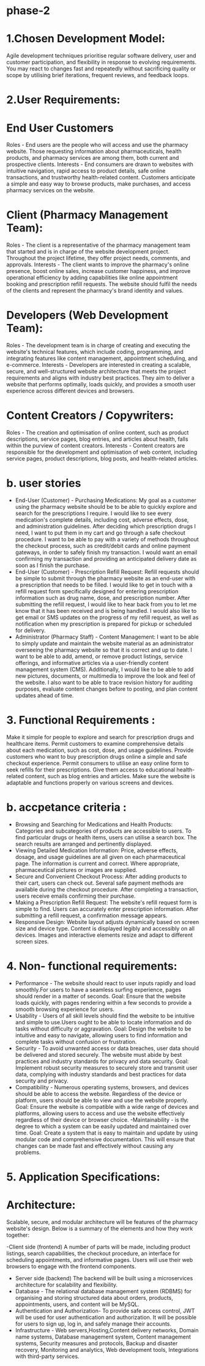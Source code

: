 # phase-2
# 1.Chosen Development Model:
Agile development techniques prioritise regular software delivery, user and customer participation, and flexibility in response to evolving requirements. You may react to changes fast and repeatedly without sacrificing quality or scope by utilising brief iterations, frequent reviews, and feedback loops.
# 2.User Requirements: 
  # End User Customers 
  Roles - End users are the people who will access and use the pharmacy website. Those requesting information about pharmaceuticals, health products, and pharmacy services are among them, both current and prospective clients.
  Interests - End consumers are drawn to websites with intuitive navigation, rapid access to product details, safe online transactions, and trustworthy health-related content. Customers anticipate a simple and easy way to browse products, make purchases, and access pharmacy services on the website. 
  # Client (Pharmacy Management Team):
  Roles - The client is a representative of the pharmacy management team that started and is in charge of the website development project. Throughout the project lifetime, they offer project needs, comments, and approvals.
  Interests - The client wants to improve the pharmacy's online presence, boost online sales, increase customer happiness, and improve operational efficiency by adding capabilities like online appointment booking and prescription refill requests. The website should fulfil the needs of the clients and represent the pharmacy's brand identity and values.
  # Developers (Web Development Team):
   Roles - The development team is in charge of creating and executing the website's technical features, which include coding, programming, and integrating features like content management, appointment scheduling, and e-commerce.
   Interests - Developers are interested in creating a scalable, secure, and well-structured website architecture that meets the project requirements and aligns with industry best practices. They aim to deliver a website that performs optimally, loads quickly, and provides a smooth user experience across different devices and browsers.
   # Content Creators / Copywriters:
   Roles - The creation and optimisation of online content, such as product descriptions, service pages, blog entries, and articles about health, falls within the purview of content creators.
   Interests - Content creators are responsible for the development and optimisation of web content, including service pages, product descriptions, blog posts, and health-related articles.
  # b. user stories 
  - End-User (Customer) - Purchasing Medications:
My goal as a customer using the pharmacy website should be to be able to quickly explore and search for the prescriptions I require.
I would like to see every medication's complete details, including cost, adverse effects, dose, and administration guidelines.
After deciding which prescription drugs I need, I want to put them in my cart and go through a safe checkout procedure.
I want to be able to pay with a variety of methods throughout the checkout process, such as credit/debit cards and online payment gateways, in order to safely finish my transaction.
I would want an email confirming my transaction and providing an anticipated delivery date as soon as I finish the purchase.
 - End-User (Customer) - Prescription Refill Request:
Refill requests should be simple to submit through the pharmacy website as an end-user with a prescription that needs to be filled.
I would like to get in touch with a refill request form specifically designed for entering prescription information such as drug name, dose, and prescription number.
After submitting the refill request, I would like to hear back from you to let me know that it has been received and is being handled.
I would also like to get email or SMS updates on the progress of my refill request, as well as notification when my prescription is prepared for pickup or scheduled for delivery.
 - Administrator (Pharmacy Staff) - Content Management:
I want to be able to simply update and maintain the website material as an administrator overseeing the pharmacy website so that it is correct and up to date.
I want to be able to add, amend, or remove product listings, service offerings, and informative articles via a user-friendly content management system (CMS).
Additionally, I would like to be able to add new pictures, documents, or multimedia to improve the look and feel of the website.
I also want to be able to trace revision history for auditing purposes, evaluate content changes before to posting, and plan content updates ahead of time.
# 3. Functional Requirements :
Make it simple for people to explore and search for prescription drugs and healthcare items.
Permit customers to examine comprehensive details about each medication, such as cost, dose, and usage guidelines.
Provide customers who want to buy prescription drugs online a simple and safe checkout experience.
Permit consumers to utilise an easy online form to seek refills for their prescriptions.
Give them access to educational health-related content, such as blog entries and articles.
Make sure the website is adaptable and functions properly on various screens and devices.
# b. accpetance criteria :
- Browsing and Searching for Medications and Health Products:
  Categories and subcategories of products are accessible to users.
 To find particular drugs or health items, users can utilise a search box.
 The search results are arranged and pertinently displayed.
- Viewing Detailed Medication Information:
Price, adverse effects, dosage, and usage guidelines are all given on each pharmaceutical page.
 The information is current and correct.
 Where appropriate, pharmaceutical pictures or images are supplied.
- Secure and Convenient Checkout Process:
After adding products to their cart, users can check out.
 Several safe payment methods are available during the checkout procedure.
 After completing a transaction, users receive emails confirming their purchase.
- Making a Prescription Refill Request:
  The website's refill request form is simple to find.
 Users can accurately enter prescription information.
 After submitting a refill request, a confirmation message appears.
- Responsive Design:
 Website layout adjusts dynamically based on screen size and device type.
 Content is displayed legibly and accessibly on all devices.
 Images and interactive elements resize and adapt to different screen sizes.
# 4. Non- functional requirements: 
- Performance - The website should react to user inputs rapidly and load smoothly.For users to have a seamless surfing experience, pages should render in a matter of seconds.
  Goal: Ensure that the website loads quickly, with pages rendering within a few seconds to provide a smooth browsing experience for users.
- Usability - Users of all skill levels should find the website to be intuitive and simple to use.Users ought to be able to locate information and do tasks without difficulty or aggravation.
  Goal: Design the website to be intuitive and easy to navigate, allowing users to find information and complete tasks without confusion or frustration.
- Security - To avoid unwanted access or data breaches, user data should be delivered and stored securely.
The website must abide by best practices and industry standards for privacy and data security.
Goal: Implement robust security measures to securely store and transmit user data, complying with industry standards and best practices for data security and privacy.
- Compatibility - Numerous operating systems, browsers, and devices should be able to access the website.
Regardless of the device or platform, users should be able to view and use the website properly.
Goal: Ensure the website is compatible with a wide range of devices and platforms, allowing users to access and use the website effectively regardless of their device or browser choice.
-Maintainability - is the degree to which a system can be easily updated and maintained over time.
Goal: Create a system that is easy to maintain and update by using modular code and comprehensive documentation. This will ensure that changes can be made fast and effectively without causing any problems.
# 5. Application Specifications:
  # Architecture:
  Scalable, secure, and modular architecture will be features of the pharmacy website's design. Below is a summary of the elements and how they work together:

-Client side (frontend) A number of parts will be made, including product listings, search capabilities, the checkout procedure, an interface for scheduling appointments, and informative pages.
Users will use their web browsers to engage with the frontend components.

- Server side (backend) The backend will be built using a microservices architecture for scalability and flexibility.
- Database - The relational database management system (RDBMS) for organising and storing structured data about orders, products, appointments, users, and content will be MySQL.
- Authentication and Authorization- To provide safe access control, JWT will be used for user authentication and authorization.
It will be possible for users to sign up, log in, and safely manage their accounts.
- Infrastructure - Web servers,Hosting,Content delivery networks, Domain name systems, Database management system, Content management systems, Security measures and protocols, Backup and disaster recovery, Monitoring and analytics, Web development tools, Integrations with third-party services. 

